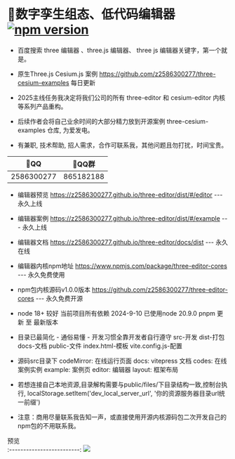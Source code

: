 # 🍃数字孪生组态、低代码编辑器 [![npm version](https://badge.fury.io/js/three-editor-cores.svg?type=Date)](https://www.npmjs.com/package/three-editor-cores) 

- 百度搜索 three 编辑器 、three.js 编辑器、 three js 编辑器关键字，第一个就是。

- 原生Three.js Cesium.js 案例 https://github.com/z2586300277/three-cesium-examples 每日更新

- 2025主线任务我决定将我们公司的所有 three-editor 和 cesium-editor 内核等系列产品重构。

- 后续作者会将自己业余时间的大部分精力放到开源案例 three-cesium-examples 仓库, 为爱发电。

- 有兼职, 技术帮助, 招人需求，合作可联系我，其他问题且勿打扰，时间宝贵。

 🐧QQ             |  🐧QQ群         
:-------------------------:|:-------------------------:
2586300277  |  865182188  

- 编辑器预览 https://z2586300277.github.io/three-editor/dist/#/editor --- 永久上线

- 编辑器案例 https://z2586300277.github.io/three-editor/dist/#/example --- 永久上线

- 编辑器文档 https://z2586300277.github.io/three-editor/docs/dist --- 永久在线

- 编辑器内核npm地址 https://www.npmjs.com/package/three-editor-cores --- 永久免费使用

- npm包内核源码v1.0.0版本 https://github.com/z2586300277/three-editor-cores --- 永久免费开源

- node 18+ 较好 当前项目所有依赖 2024-9-10 已使用node 20.9.0 pnpm 更新 至 最新版本

- 目录已最简化 - 通俗易懂 - 开发习惯全靠开发者自行遵守  src-开发 dist-打包 docs-文档 public-文件 index.html-模板 vite.config.js-配置

- 源码src目录下 codeMirror: 在线运行页面 docs: vitepress 文档  codes: 在线案例实例 example: 案例页 editor: 编辑器  layout: 框架布局

- 若想连接自己本地资源,目录解构需要与public/files/下目录结构一致,控制台执行, localStorage.setItem('dev_local_server_url', '你的资源服务器目录url统一前缀')

- 注意：商用尽量联系我告知一声，或直接使用开源内核源码包二次开发自己的npm包的不用联系我。

预览             
:-------------------------:
[![](https://z2586300277.github.io/three-editor/dist/home.png)](https://z2586300277.github.io/three-editor/dist)


